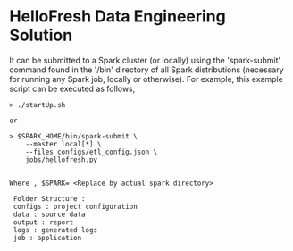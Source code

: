 # HelloFresh Data Engineering Solution

It can be submitted to a Spark cluster (or locally) using the 'spark-submit'
command found in the '/bin' directory of all Spark distributions
(necessary for running any Spark job, locally or otherwise). For
example, this example script can be executed as follows,

    > ./startUp.sh

    or

    > $SPARK_HOME/bin/spark-submit \
        --master local[*] \
        --files configs/etl_config.json \
        jobs/hellofresh.py


    Where , $SPARK= <Replace by actual spark directory>

     Folder Structure :
     configs : project configuration
     data : source data
     output : report
     logs : generated logs
     job : application

     